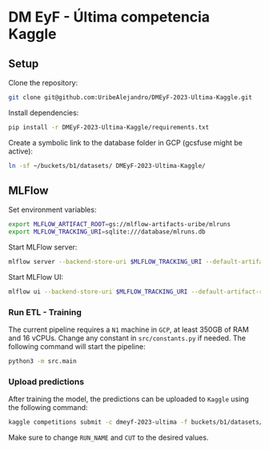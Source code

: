 # DM EyF - Última competencia Kaggle

## Setup

Clone the repository:

```bash
git clone git@github.com:UribeAlejandro/DMEyF-2023-Ultima-Kaggle.git
```

Install dependencies:

```bash
pip install -r DMEyF-2023-Ultima-Kaggle/requirements.txt
```

Create a symbolic link to the database folder in GCP (gcsfuse might be active):

```bash
ln -sf ~/buckets/b1/datasets/ DMEyF-2023-Ultima-Kaggle/
```

## MLFlow

Set environment variables:

```bash
export MLFLOW_ARTIFACT_ROOT=gs://mlflow-artifacts-uribe/mlruns
export MLFLOW_TRACKING_URI=sqlite:///database/mlruns.db
```

Start MLFlow server:

```bash
mlflow server --backend-store-uri $MLFLOW_TRACKING_URI --default-artifact-root $MLFLOW_ARTIFACT_ROOT --host 0.0.0.0 --port 6000
```

Start MLFlow UI:

```bash
mlflow ui --backend-store-uri $MLFLOW_TRACKING_URI --default-artifact-root $MLFLOW_ARTIFACT_ROOT --host 0.0.0.0 --port 5000
```

### Run ETL - Training

The current pipeline requires a `N1` machine in `GCP`, at least 350GB of RAM and 16 vCPUs. Change any constant in `src/constants.py` if needed. The following command will start the pipeline:

```bash
python3 -m src.main
```

### Upload predictions

After training the model, the predictions can be uploaded to `Kaggle` using the following command:

```bash
kaggle competitions submit -c dmeyf-2023-ultima -f buckets/b1/datasets/processed/predictions/RUN_NAME/CUT.csv -m "mlflow: RUN_NAME"
```

Make sure to change `RUN_NAME` and `CUT` to the desired values.
